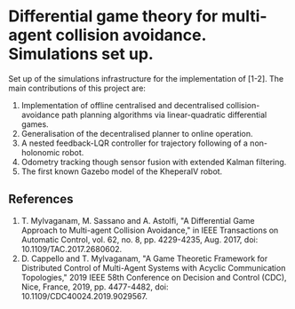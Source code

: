 # Differential game theory for multi-agent collision avoidance. Simulations set up.
Set up of the simulations infrastructure for the implementation of [1-2]. The main contributions of this project are:
1. Implementation of offline centralised and decentralised collision-avoidance path planning algorithms via linear-quadratic differential games. 
2. Generalisation of the decentralised planner to online operation.
3. A nested feedback-LQR controller for trajectory following of a non-holonomic robot.
4. Odometry tracking though sensor fusion with extended Kalman filtering. 
5. The first known Gazebo model of the KheperaIV robot.

## References
1. T. Mylvaganam, M. Sassano and A. Astolfi, "A Differential Game Approach to Multi-agent Collision Avoidance," in IEEE Transactions on Automatic Control, vol. 62, no. 8, pp. 4229-4235, Aug. 2017, doi: 10.1109/TAC.2017.2680602.
2. D. Cappello and T. Mylvaganam, "A Game Theoretic Framework for Distributed Control of Multi-Agent Systems with Acyclic Communication Topologies," 2019 IEEE 58th Conference on Decision and Control (CDC), Nice, France, 2019, pp. 4477-4482, doi: 10.1109/CDC40024.2019.9029567.
 
